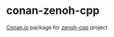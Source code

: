 # conan-zenoh-cpp


[Conan.io](https://conan.io) package for [zenoh-cpp](https://github.com/eclipse-zenoh/zenoh-cpp) project


